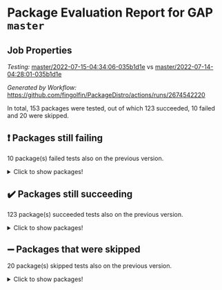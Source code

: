 # Package Evaluation Report for GAP `master`

## Job Properties

*Testing:* [master/2022-07-15-04:34:06-035b1d1e](https://github.com/fingolfin/PackageDistro/blob/data/reports/master/2022-07-15-04:34:06-035b1d1e) vs [master/2022-07-14-04:28:01-035b1d1e](https://github.com/fingolfin/PackageDistro/blob/data/reports/master/2022-07-14-04:28:01-035b1d1e)

*Generated by Workflow:* https://github.com/fingolfin/PackageDistro/actions/runs/2674542220

In total, 153 packages were tested, out of which 123 succeeded, 10 failed and 20 were skipped.

## :exclamation: Packages still failing

10 package(s) failed tests also on the previous version.
<details><summary>Click to show packages!</summary>

- fining 1.4.1 [(failure)](https://github.com/fingolfin/PackageDistro/runs/7351925296?check_suite_focus=true)
- francy 1.2.4 [(failure)](https://github.com/fingolfin/PackageDistro/runs/7351926015?check_suite_focus=true)
- hap 1.44 [(failure)](https://github.com/fingolfin/PackageDistro/runs/7351926806?check_suite_focus=true)
- packagemanager 1.2 [(failure)](https://github.com/fingolfin/PackageDistro/runs/7351928639?check_suite_focus=true)
- qpa 1.33 [(failure)](https://github.com/fingolfin/PackageDistro/runs/7351928966?check_suite_focus=true)
- rcwa 4.6.4 [(failure)](https://github.com/fingolfin/PackageDistro/runs/7351929112?check_suite_focus=true)
- recog 1.3.2 [(failure)](https://github.com/fingolfin/PackageDistro/runs/7351929201?check_suite_focus=true)
- semigroups 4.0.0 [(failure)](https://github.com/fingolfin/PackageDistro/runs/7351929446?check_suite_focus=true)
- ugaly 4.0.2 [(failure)](https://github.com/fingolfin/PackageDistro/runs/7351930110?check_suite_focus=true)
- yangbaxter 0.10.0 [(failure)](https://github.com/fingolfin/PackageDistro/runs/7351930496?check_suite_focus=true)
</details>

## :heavy_check_mark: Packages still succeeding

123 package(s) succeeded tests also on the previous version.
<details><summary>Click to show packages!</summary>

- ace 5.4 [(success)](https://github.com/fingolfin/PackageDistro/runs/7351923727?check_suite_focus=true)
- aclib 1.3.2 [(success)](https://github.com/fingolfin/PackageDistro/runs/7351923763?check_suite_focus=true)
- agt 0.2 [(success)](https://github.com/fingolfin/PackageDistro/runs/7351923811?check_suite_focus=true)
- alnuth 3.2.1 [(success)](https://github.com/fingolfin/PackageDistro/runs/7351923840?check_suite_focus=true)
- anupq 3.2.6 [(success)](https://github.com/fingolfin/PackageDistro/runs/7351923872?check_suite_focus=true)
- atlasrep 2.1.2 [(success)](https://github.com/fingolfin/PackageDistro/runs/7351923918?check_suite_focus=true)
- autodoc 2022.07.10 [(success)](https://github.com/fingolfin/PackageDistro/runs/7351923955?check_suite_focus=true)
- automata 1.15 [(success)](https://github.com/fingolfin/PackageDistro/runs/7351924000?check_suite_focus=true)
- automgrp 1.3.2 [(success)](https://github.com/fingolfin/PackageDistro/runs/7351924056?check_suite_focus=true)
- autpgrp 1.10.2 [(success)](https://github.com/fingolfin/PackageDistro/runs/7351924093?check_suite_focus=true)
- cap 2022.06-05 [(success)](https://github.com/fingolfin/PackageDistro/runs/7351924137?check_suite_focus=true)
- caratinterface 2.3.3 [(success)](https://github.com/fingolfin/PackageDistro/runs/7351924190?check_suite_focus=true)
- cddinterface 2020.06.24 [(success)](https://github.com/fingolfin/PackageDistro/runs/7351924229?check_suite_focus=true)
- circle 1.6.5 [(success)](https://github.com/fingolfin/PackageDistro/runs/7351924280?check_suite_focus=true)
- classicpres 1.22 [(success)](https://github.com/fingolfin/PackageDistro/runs/7351924322?check_suite_focus=true)
- cohomolo 1.6.10 [(success)](https://github.com/fingolfin/PackageDistro/runs/7351924366?check_suite_focus=true)
- congruence 1.2.4 [(success)](https://github.com/fingolfin/PackageDistro/runs/7351924399?check_suite_focus=true)
- corelg 1.56 [(success)](https://github.com/fingolfin/PackageDistro/runs/7351924429?check_suite_focus=true)
- crime 1.6 [(success)](https://github.com/fingolfin/PackageDistro/runs/7351924466?check_suite_focus=true)
- crisp 1.4.5 [(success)](https://github.com/fingolfin/PackageDistro/runs/7351924513?check_suite_focus=true)
- crypting 0.10 [(success)](https://github.com/fingolfin/PackageDistro/runs/7351924578?check_suite_focus=true)
- cryst 4.1.24 [(success)](https://github.com/fingolfin/PackageDistro/runs/7351924617?check_suite_focus=true)
- crystcat 1.1.9 [(success)](https://github.com/fingolfin/PackageDistro/runs/7351924648?check_suite_focus=true)
- ctbllib 1.3.4 [(success)](https://github.com/fingolfin/PackageDistro/runs/7351924689?check_suite_focus=true)
- cubefree 1.19 [(success)](https://github.com/fingolfin/PackageDistro/runs/7351924740?check_suite_focus=true)
- curlinterface 2.2.2 [(success)](https://github.com/fingolfin/PackageDistro/runs/7351924780?check_suite_focus=true)
- cvec 2.7.5 [(success)](https://github.com/fingolfin/PackageDistro/runs/7351924819?check_suite_focus=true)
- datastructures 0.2.7 [(success)](https://github.com/fingolfin/PackageDistro/runs/7351924856?check_suite_focus=true)
- deepthought 1.0.5 [(success)](https://github.com/fingolfin/PackageDistro/runs/7351924901?check_suite_focus=true)
- design 1.7 [(success)](https://github.com/fingolfin/PackageDistro/runs/7351924942?check_suite_focus=true)
- difsets 2.3.1 [(success)](https://github.com/fingolfin/PackageDistro/runs/7351924987?check_suite_focus=true)
- digraphs 1.5.3 [(success)](https://github.com/fingolfin/PackageDistro/runs/7351925032?check_suite_focus=true)
- edim 1.3.5 [(success)](https://github.com/fingolfin/PackageDistro/runs/7351925077?check_suite_focus=true)
- example 4.3.1 [(success)](https://github.com/fingolfin/PackageDistro/runs/7351925118?check_suite_focus=true)
- factint 1.6.3 [(success)](https://github.com/fingolfin/PackageDistro/runs/7351925158?check_suite_focus=true)
- ferret 1.0.8 [(success)](https://github.com/fingolfin/PackageDistro/runs/7351925205?check_suite_focus=true)
- fga 1.4.0 [(success)](https://github.com/fingolfin/PackageDistro/runs/7351925244?check_suite_focus=true)
- float 1.0.3 [(success)](https://github.com/fingolfin/PackageDistro/runs/7351925349?check_suite_focus=true)
- format 1.4.3 [(success)](https://github.com/fingolfin/PackageDistro/runs/7351925426?check_suite_focus=true)
- forms 1.2.8 [(success)](https://github.com/fingolfin/PackageDistro/runs/7351925538?check_suite_focus=true)
- fplsa 1.2.5 [(success)](https://github.com/fingolfin/PackageDistro/runs/7351925686?check_suite_focus=true)
- fr 2.4.8 [(success)](https://github.com/fingolfin/PackageDistro/runs/7351925867?check_suite_focus=true)
- fwtree 1.3 [(success)](https://github.com/fingolfin/PackageDistro/runs/7351926120?check_suite_focus=true)
- gbnp 1.0.5 [(success)](https://github.com/fingolfin/PackageDistro/runs/7351926224?check_suite_focus=true)
- generalizedmorphismsforcap 2022.05-01 [(success)](https://github.com/fingolfin/PackageDistro/runs/7351926308?check_suite_focus=true)
- genss 1.6.6 [(success)](https://github.com/fingolfin/PackageDistro/runs/7351926373?check_suite_focus=true)
- gradedringforhomalg 2022.06-01 [(success)](https://github.com/fingolfin/PackageDistro/runs/7351926427?check_suite_focus=true)
- grape 4.8.5 [(success)](https://github.com/fingolfin/PackageDistro/runs/7351926478?check_suite_focus=true)
- groupoids 1.69 [(success)](https://github.com/fingolfin/PackageDistro/runs/7351926545?check_suite_focus=true)
- grpconst 2.6.2 [(success)](https://github.com/fingolfin/PackageDistro/runs/7351926620?check_suite_focus=true)
- guarana 0.96.3 [(success)](https://github.com/fingolfin/PackageDistro/runs/7351926687?check_suite_focus=true)
- guava 3.16 [(success)](https://github.com/fingolfin/PackageDistro/runs/7351926738?check_suite_focus=true)
- hapcryst 0.1.14 [(success)](https://github.com/fingolfin/PackageDistro/runs/7351926867?check_suite_focus=true)
- hecke 1.5.3 [(success)](https://github.com/fingolfin/PackageDistro/runs/7351926928?check_suite_focus=true)
- help 3.5 [(success)](https://github.com/fingolfin/PackageDistro/runs/7351927004?check_suite_focus=true)
- idrel 2.44 [(success)](https://github.com/fingolfin/PackageDistro/runs/7351927068?check_suite_focus=true)
- images 1.3.1 [(success)](https://github.com/fingolfin/PackageDistro/runs/7351927150?check_suite_focus=true)
- intpic 0.3.0 [(success)](https://github.com/fingolfin/PackageDistro/runs/7351927226?check_suite_focus=true)
- io 4.7.2 [(success)](https://github.com/fingolfin/PackageDistro/runs/7351927319?check_suite_focus=true)
- irredsol 1.4.3 [(success)](https://github.com/fingolfin/PackageDistro/runs/7351927368?check_suite_focus=true)
- json 2.1.0 [(success)](https://github.com/fingolfin/PackageDistro/runs/7351927424?check_suite_focus=true)
- jupyterkernel 1.4.1 [(success)](https://github.com/fingolfin/PackageDistro/runs/7351927473?check_suite_focus=true)
- jupyterviz 1.5.1 [(success)](https://github.com/fingolfin/PackageDistro/runs/7351927531?check_suite_focus=true)
- kan 1.34 [(success)](https://github.com/fingolfin/PackageDistro/runs/7351927583?check_suite_focus=true)
- kbmag 1.5.9 [(success)](https://github.com/fingolfin/PackageDistro/runs/7351927624?check_suite_focus=true)
- laguna 3.9.5 [(success)](https://github.com/fingolfin/PackageDistro/runs/7351927694?check_suite_focus=true)
- liealgdb 2.2.1 [(success)](https://github.com/fingolfin/PackageDistro/runs/7351927739?check_suite_focus=true)
- liepring 2.6 [(success)](https://github.com/fingolfin/PackageDistro/runs/7351927782?check_suite_focus=true)
- liering 2.4.2 [(success)](https://github.com/fingolfin/PackageDistro/runs/7351927825?check_suite_focus=true)
- linearalgebraforcap 2022.06-03 [(success)](https://github.com/fingolfin/PackageDistro/runs/7351927866?check_suite_focus=true)
- loops 3.4.1 [(success)](https://github.com/fingolfin/PackageDistro/runs/7351927918?check_suite_focus=true)
- lpres 1.0.3 [(success)](https://github.com/fingolfin/PackageDistro/runs/7351927962?check_suite_focus=true)
- majoranaalgebras 1.4 [(success)](https://github.com/fingolfin/PackageDistro/runs/7351928017?check_suite_focus=true)
- mapclass 1.4.5 [(success)](https://github.com/fingolfin/PackageDistro/runs/7351928073?check_suite_focus=true)
- matgrp 0.64 [(success)](https://github.com/fingolfin/PackageDistro/runs/7351928122?check_suite_focus=true)
- modisom 2.5.2 [(success)](https://github.com/fingolfin/PackageDistro/runs/7351928165?check_suite_focus=true)
- modulepresentationsforcap 2022.05-03 [(success)](https://github.com/fingolfin/PackageDistro/runs/7351928206?check_suite_focus=true)
- monoidalcategories 2022.06-07 [(success)](https://github.com/fingolfin/PackageDistro/runs/7351928251?check_suite_focus=true)
- nconvex 2020.11-04 [(success)](https://github.com/fingolfin/PackageDistro/runs/7351928294?check_suite_focus=true)
- nilmat 1.4.1 [(success)](https://github.com/fingolfin/PackageDistro/runs/7351928336?check_suite_focus=true)
- nock 1.5 [(success)](https://github.com/fingolfin/PackageDistro/runs/7351928372?check_suite_focus=true)
- normalizinterface 1.3.3 [(success)](https://github.com/fingolfin/PackageDistro/runs/7351928414?check_suite_focus=true)
- nq 2.5.8 [(success)](https://github.com/fingolfin/PackageDistro/runs/7351928461?check_suite_focus=true)
- numericalsgps 1.3.0 [(success)](https://github.com/fingolfin/PackageDistro/runs/7351928531?check_suite_focus=true)
- openmath 11.5.1 [(success)](https://github.com/fingolfin/PackageDistro/runs/7351928571?check_suite_focus=true)
- orb 4.8.4 [(success)](https://github.com/fingolfin/PackageDistro/runs/7351928608?check_suite_focus=true)
- patternclass 2.4.2 [(success)](https://github.com/fingolfin/PackageDistro/runs/7351928669?check_suite_focus=true)
- permut 2.0.4 [(success)](https://github.com/fingolfin/PackageDistro/runs/7351928707?check_suite_focus=true)
- polenta 1.3.10 [(success)](https://github.com/fingolfin/PackageDistro/runs/7351928756?check_suite_focus=true)
- polymaking 0.8.6 [(success)](https://github.com/fingolfin/PackageDistro/runs/7351928798?check_suite_focus=true)
- primgrp 3.4.2 [(success)](https://github.com/fingolfin/PackageDistro/runs/7351928862?check_suite_focus=true)
- profiling 2.5.0 [(success)](https://github.com/fingolfin/PackageDistro/runs/7351928913?check_suite_focus=true)
- quagroup 1.8.3 [(success)](https://github.com/fingolfin/PackageDistro/runs/7351929027?check_suite_focus=true)
- radiroot 2.9 [(success)](https://github.com/fingolfin/PackageDistro/runs/7351929070?check_suite_focus=true)
- rds 1.8 [(success)](https://github.com/fingolfin/PackageDistro/runs/7351929163?check_suite_focus=true)
- repndecomp 1.2.1 [(success)](https://github.com/fingolfin/PackageDistro/runs/7351929254?check_suite_focus=true)
- repsn 3.1.0 [(success)](https://github.com/fingolfin/PackageDistro/runs/7351929299?check_suite_focus=true)
- resclasses 4.7.2 [(success)](https://github.com/fingolfin/PackageDistro/runs/7351929344?check_suite_focus=true)
- scscp 2.3.1 [(success)](https://github.com/fingolfin/PackageDistro/runs/7351929395?check_suite_focus=true)
- sglppow 2.2 [(success)](https://github.com/fingolfin/PackageDistro/runs/7351929493?check_suite_focus=true)
- sgpviz 0.999.5 [(success)](https://github.com/fingolfin/PackageDistro/runs/7351929547?check_suite_focus=true)
- simpcomp 2.1.14 [(success)](https://github.com/fingolfin/PackageDistro/runs/7351929583?check_suite_focus=true)
- singular 2020.12.18 [(success)](https://github.com/fingolfin/PackageDistro/runs/7351929624?check_suite_focus=true)
- sla 1.5.3 [(success)](https://github.com/fingolfin/PackageDistro/runs/7351929670?check_suite_focus=true)
- smallgrp 1.5 [(success)](https://github.com/fingolfin/PackageDistro/runs/7351929712?check_suite_focus=true)
- smallsemi 0.6.13 [(success)](https://github.com/fingolfin/PackageDistro/runs/7351929761?check_suite_focus=true)
- sonata 2.9.4 [(success)](https://github.com/fingolfin/PackageDistro/runs/7351929811?check_suite_focus=true)
- sophus 1.25 [(success)](https://github.com/fingolfin/PackageDistro/runs/7351929839?check_suite_focus=true)
- spinsym 1.5.2 [(success)](https://github.com/fingolfin/PackageDistro/runs/7351929884?check_suite_focus=true)
- symbcompcc 1.3.2 [(success)](https://github.com/fingolfin/PackageDistro/runs/7351929918?check_suite_focus=true)
- thelma 1.3 [(success)](https://github.com/fingolfin/PackageDistro/runs/7351929953?check_suite_focus=true)
- tomlib 1.2.9 [(success)](https://github.com/fingolfin/PackageDistro/runs/7351929988?check_suite_focus=true)
- toric 1.9.5 [(success)](https://github.com/fingolfin/PackageDistro/runs/7351930025?check_suite_focus=true)
- transgrp 3.6.2 [(success)](https://github.com/fingolfin/PackageDistro/runs/7351930063?check_suite_focus=true)
- unipot 1.5 [(success)](https://github.com/fingolfin/PackageDistro/runs/7351930153?check_suite_focus=true)
- unitlib 4.1.0 [(success)](https://github.com/fingolfin/PackageDistro/runs/7351930212?check_suite_focus=true)
- utils 0.74 [(success)](https://github.com/fingolfin/PackageDistro/runs/7351930262?check_suite_focus=true)
- uuid 0.7 [(success)](https://github.com/fingolfin/PackageDistro/runs/7351930303?check_suite_focus=true)
- walrus 0.9991 [(success)](https://github.com/fingolfin/PackageDistro/runs/7351930349?check_suite_focus=true)
- wedderga 4.10.2 [(success)](https://github.com/fingolfin/PackageDistro/runs/7351930396?check_suite_focus=true)
- xmod 2.88 [(success)](https://github.com/fingolfin/PackageDistro/runs/7351930428?check_suite_focus=true)
- xmodalg 1.22 [(success)](https://github.com/fingolfin/PackageDistro/runs/7351930466?check_suite_focus=true)
- zeromqinterface 0.13 [(success)](https://github.com/fingolfin/PackageDistro/runs/7351930526?check_suite_focus=true)
</details>

## :heavy_minus_sign: Packages that were skipped

20 package(s) skipped tests also on the previous version.
<details><summary>Click to show packages!</summary>

- 4ti2interface 2022.03-01 [(skipped)](https://github.com/fingolfin/PackageDistro/runs/7351825770?check_suite_focus=true)
- browse 1.8.14 [(skipped)](https://github.com/fingolfin/PackageDistro/runs/7351825770?check_suite_focus=true)
- examplesforhomalg 2022.03-01 [(skipped)](https://github.com/fingolfin/PackageDistro/runs/7351825770?check_suite_focus=true)
- gapdoc 1.6.5 [(skipped)](https://github.com/fingolfin/PackageDistro/runs/7351825770?check_suite_focus=true)
- gauss 2022.03-01 [(skipped)](https://github.com/fingolfin/PackageDistro/runs/7351825770?check_suite_focus=true)
- gaussforhomalg 2022.03-01 [(skipped)](https://github.com/fingolfin/PackageDistro/runs/7351825770?check_suite_focus=true)
- gradedmodules 2022.03-01 [(skipped)](https://github.com/fingolfin/PackageDistro/runs/7351825770?check_suite_focus=true)
- homalg 2022.03-01 [(skipped)](https://github.com/fingolfin/PackageDistro/runs/7351825770?check_suite_focus=true)
- homalgtocas 2022.03-01 [(skipped)](https://github.com/fingolfin/PackageDistro/runs/7351825770?check_suite_focus=true)
- io_forhomalg 2022.03-01 [(skipped)](https://github.com/fingolfin/PackageDistro/runs/7351825770?check_suite_focus=true)
- itc 1.5.1 [(skipped)](https://github.com/fingolfin/PackageDistro/runs/7351825770?check_suite_focus=true)
- localizeringforhomalg 2022.03-01 [(skipped)](https://github.com/fingolfin/PackageDistro/runs/7351825770?check_suite_focus=true)
- matricesforhomalg 2022.06-01 [(skipped)](https://github.com/fingolfin/PackageDistro/runs/7351825770?check_suite_focus=true)
- modules 2022.03-01 [(skipped)](https://github.com/fingolfin/PackageDistro/runs/7351825770?check_suite_focus=true)
- polycyclic 2.16 [(skipped)](https://github.com/fingolfin/PackageDistro/runs/7351825770?check_suite_focus=true)
- ringsforhomalg 2022.04-01 [(skipped)](https://github.com/fingolfin/PackageDistro/runs/7351825770?check_suite_focus=true)
- sco 2022.03-01 [(skipped)](https://github.com/fingolfin/PackageDistro/runs/7351825770?check_suite_focus=true)
- toolsforhomalg 2022.05-01 [(skipped)](https://github.com/fingolfin/PackageDistro/runs/7351825770?check_suite_focus=true)
- toricvarieties 2022.03.23 [(skipped)](https://github.com/fingolfin/PackageDistro/runs/7351825770?check_suite_focus=true)
- xgap 4.31 [(skipped)](https://github.com/fingolfin/PackageDistro/runs/7351825770?check_suite_focus=true)
</details>


